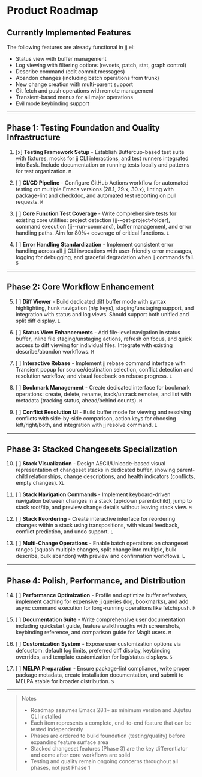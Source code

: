 # Product Roadmap

## Currently Implemented Features

The following features are already functional in jj.el:
- Status view with buffer management
- Log viewing with filtering options (revsets, patch, stat, graph control)
- Describe command (edit commit messages)
- Abandon changes (including batch operations from trunk)
- New change creation with multi-parent support
- Git fetch and push operations with remote management
- Transient-based menus for all major operations
- Evil mode keybinding support

---

## Phase 1: Testing Foundation and Quality Infrastructure

1. [x] **Testing Framework Setup** - Establish Buttercup-based test suite with fixtures, mocks for jj CLI interactions, and test runners integrated into Eask. Include documentation on running tests locally and patterns for test organization. `M`

2. [ ] **CI/CD Pipeline** - Configure GitHub Actions workflow for automated testing on multiple Emacs versions (28.1, 29.x, 30.x), linting with package-lint and checkdoc, and automated test reporting on pull requests. `M`

3. [ ] **Core Function Test Coverage** - Write comprehensive tests for existing core utilities: project detection (jj--get-project-folder), command execution (jj--run-command), buffer management, and error handling paths. Aim for 80%+ coverage of critical functions. `L`

4. [ ] **Error Handling Standardization** - Implement consistent error handling across all jj CLI invocations with user-friendly error messages, logging for debugging, and graceful degradation when jj commands fail. `S`

---

## Phase 2: Core Workflow Enhancement

5. [ ] **Diff Viewer** - Build dedicated diff buffer mode with syntax highlighting, hunk navigation (n/p keys), staging/unstaging support, and integration with status and log views. Should support both unified and split diff display. `L`

6. [ ] **Status View Enhancements** - Add file-level navigation in status buffer, inline file staging/unstaging actions, refresh on focus, and quick access to diff viewing for individual files. Integrate with existing describe/abandon workflows. `M`

7. [ ] **Interactive Rebase** - Implement jj rebase command interface with Transient popup for source/destination selection, conflict detection and resolution workflow, and visual feedback on rebase progress. `L`

8. [ ] **Bookmark Management** - Create dedicated interface for bookmark operations: create, delete, rename, track/untrack remotes, and list with metadata (tracking status, ahead/behind counts). `M`

9. [ ] **Conflict Resolution UI** - Build buffer mode for viewing and resolving conflicts with side-by-side comparison, action keys for choosing left/right/both, and integration with jj resolve command. `L`

---

## Phase 3: Stacked Changesets Specialization

10. [ ] **Stack Visualization** - Design ASCII/Unicode-based visual representation of changeset stacks in dedicated buffer, showing parent-child relationships, change descriptions, and health indicators (conflicts, empty changes). `XL`

11. [ ] **Stack Navigation Commands** - Implement keyboard-driven navigation between changes in a stack (up/down parent/child), jump to stack root/tip, and preview change details without leaving stack view. `M`

12. [ ] **Stack Reordering** - Create interactive interface for reordering changes within a stack using transpositions, with visual feedback, conflict prediction, and undo support. `L`

13. [ ] **Multi-Change Operations** - Enable batch operations on changeset ranges (squash multiple changes, split change into multiple, bulk describe, bulk abandon) with preview and confirmation workflows. `L`

---

## Phase 4: Polish, Performance, and Distribution

14. [ ] **Performance Optimization** - Profile and optimize buffer refreshes, implement caching for expensive jj queries (log, bookmarks), and add async command execution for long-running operations like fetch/push. `M`

15. [ ] **Documentation Suite** - Write comprehensive user documentation including quickstart guide, feature walkthroughs with screenshots, keybinding reference, and comparison guide for Magit users. `M`

16. [ ] **Customization System** - Expose user customization options via defcustom: default log limits, preferred diff display, keybinding overrides, and template customization for log/status displays. `S`

17. [ ] **MELPA Preparation** - Ensure package-lint compliance, write proper package metadata, create installation documentation, and submit to MELPA stable for broader distribution. `S`

---

> Notes
> - Roadmap assumes Emacs 28.1+ as minimum version and Jujutsu CLI installed
> - Each item represents a complete, end-to-end feature that can be tested independently
> - Phases are ordered to build foundation (testing/quality) before expanding feature surface area
> - Stacked changeset features (Phase 3) are the key differentiator and come after core workflows are solid
> - Testing and quality remain ongoing concerns throughout all phases, not just Phase 1
